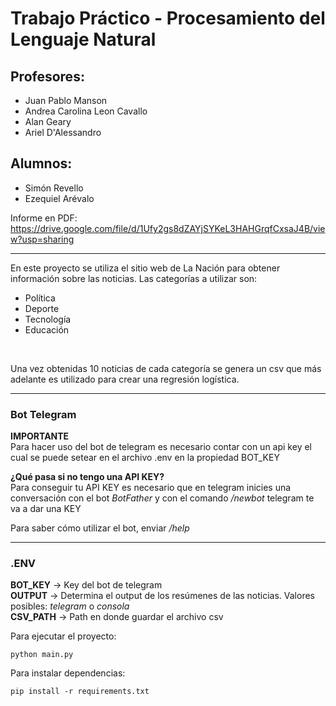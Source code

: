 # Trabajo Práctico - Procesamiento del Lenguaje Natural
## Profesores:
* Juan Pablo Manson
* Andrea Carolina Leon Cavallo
* Alan Geary
* Ariel D'Alessandro
## Alumnos:
* Simón Revello
* Ezequiel Arévalo

Informe en PDF: https://drive.google.com/file/d/1Ufy2gs8dZAYjSYKeL3HAHGrqfCxsaJ4B/view?usp=sharing

---
En este proyecto se utiliza el sitio web de La Nación para obtener información sobre las noticias. Las categorías a utilizar son:
* Política
* Deporte
* Tecnología
* Educación
<br>

Una vez obtenidas 10 noticias de cada categoría se genera un csv que más adelante es utilizado para crear una regresión logística.

----

### Bot Telegram
**IMPORTANTE** <br>
Para hacer uso del bot de telegram es necesario contar con un api key el cual se puede setear en el archivo .env en la propiedad BOT_KEY

**¿Qué pasa si no tengo una API KEY?** <br>
Para conseguir tu API KEY es necesario que en telegram inicies una conversación con el bot *BotFather* y con el comando */newbot* telegram te va a dar una KEY

Para saber cómo utilizar el bot, enviar */help*

----
### .ENV
**BOT_KEY** -> Key del bot de telegram <br>
**OUTPUT** -> Determina el output de los resúmenes de las noticias. Valores posibles: *telegram* o *consola* <br>
**CSV_PATH** -> Path en donde guardar el archivo csv

Para ejecutar el proyecto: 
```
python main.py
```
Para instalar dependencias:
```
pip install -r requirements.txt
```